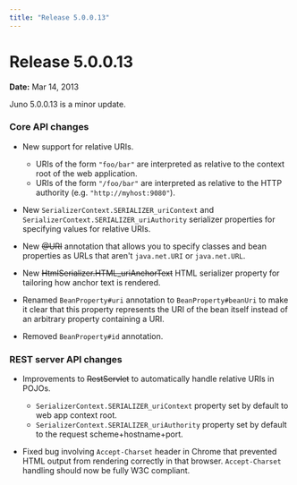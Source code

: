 ```yaml
---
title: "Release 5.0.0.13"
---
```


# Release 5.0.0.13

**Date:** Mar 14, 2013

Juno 5.0.0.13 is a minor update.

### Core API changes

- New support for relative URIs.
  - URIs of the form `"foo/bar"` are interpreted as relative to the context root of the web application.
  - URIs of the form `"/foo/bar"` are interpreted as relative to the HTTP authority (e.g. `"http://myhost:9080"`).

- New `SerializerContext.SERIALIZER_uriContext` and `SerializerContext.SERIALIZER_uriAuthority` serializer properties
  for specifying values for relative URIs.

- New ~~@URI~~ annotation that allows you to specify classes and bean properties as URLs that aren't `java.net.URI` or
  `java.net.URL`.

- New ~~HtmlSerializer.HTML_uriAnchorText~~ HTML serializer property for tailoring how anchor text is rendered.

- Renamed `BeanProperty#uri` annotation to `BeanProperty#beanUri` to make it clear that this property represents the
  URI of the bean itself instead of an arbitrary property containing a URI.

- Removed `BeanProperty#id` annotation.

### REST server API changes

- Improvements to  ~~RestServlet~~ to automatically handle relative URIs in POJOs.
  - `SerializerContext.SERIALIZER_uriContext` property set by default to web app context root.
  - `SerializerContext.SERIALIZER_uriAuthority` property set by default to the request scheme+hostname+port.

- Fixed bug involving `Accept-Charset` header in Chrome that prevented HTML output from rendering correctly in that
  browser.
  `Accept-Charset` handling should now be fully W3C compliant.